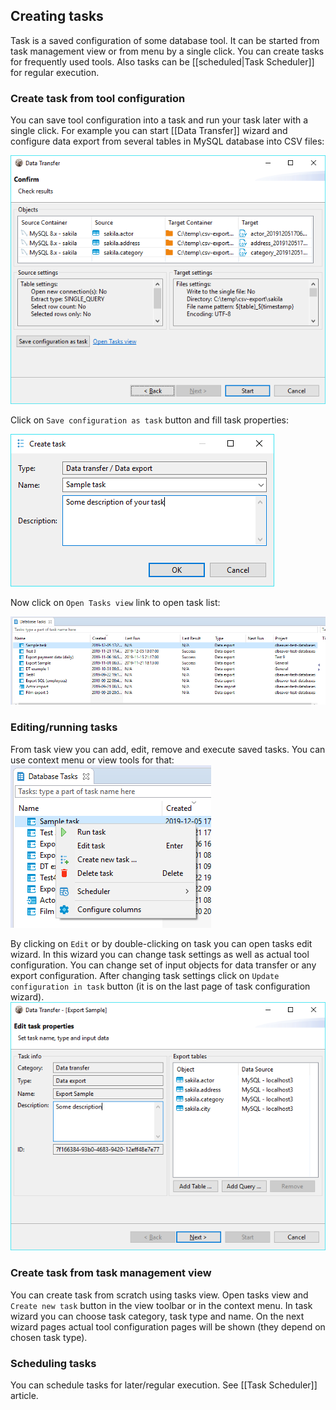 ## Creating tasks
Task is a saved configuration of some database tool. It can be started from task management view or from menu by a single click.
You can create tasks for frequently used tools.
Also tasks can be [[scheduled|Task Scheduler]] for regular execution.

### Create task from tool configuration
You can save tool configuration into a task and run your task later with a single click.
For example you can start [[Data Transfer]] wizard and configure data export from several tables in MySQL database into CSV files:

![](images/ug/tools/task-save-from-tool.png)

Click on `Save configuration as task` button and fill task properties:

![](images/ug/tools/task-create-dialog.png)

Now click on `Open Tasks view` link to open task list:

![](images/ug/tools/task-view.png)

### Editing/running tasks

From task view you can add, edit, remove and execute saved tasks.
You can use context menu or view tools for that:
![](images/ug/tools/task-view-menu.png)

By clicking on `Edit` or by double-clicking on task you can open tasks edit wizard. In this wizard you can change task settings as well as actual tool configuration. You can change set of input objects for data transfer or any export configuration. After changing task settings click on `Update configuration in task` button (it is on the last page of task configuration wizard).
![](images/ug/tools/task-edit-wizard-objects.png)

### Create task from task management view
You can create task from scratch using tasks view. Open tasks view and `Create new task` button in the view toolbar or in the context menu.
In task wizard you can choose task category, task type and name. On the next wizard pages actual tool configuration pages will be shown (they depend on chosen task type).

### Scheduling tasks

You can schedule tasks for later/regular execution. See [[Task Scheduler]] article.
